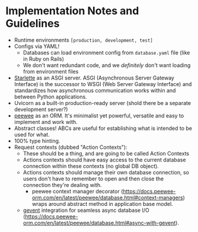# Implementation Notes and Guidelines

* Runtime environments `[production, development, test]`
* Configs via YAML!
  * Databases can load environment config from `database.yaml` file (like in Ruby on Rails)
  * We don't want redundant code, and we _definitely_ don't want loading from environment files
* [Starlette](https://www.starlette.io/) as an ASGI server. ASGI (Asynchronous Server Gateway Interface) is the successor to WSGI (Web Server Gateway Interface) and standardizes how asynchronous communication works within and between Python applications.
* Uvicorn as a built-in production-ready server (shold there be a separate development server?)
* [peewee](https://docs.peewee-orm.com/en/latest/index.html) as an ORM. It's minimalist yet powerful, versatile and easy to implement and work with.
* Abstract classes! ABCs are useful for establishing what is intended to be used for what.
* 100% type hinting.
* Request contexts (dubbed "Action Contexts"):
  * These should be a thing, and are going to be called Action Contexts
  * Actions contexts should have easy access to the current database connection within these contexts (no global DB object).
  * Actions contexts should manage their own database connection, so users don't have to remember to open and then close the connection they're dealing with.
    * peewee context manager decorator (<https://docs.peewee-orm.com/en/latest/peewee/database.html#context-managers>) wraps around abstract method in application base model.
  * [gevent](https://www.gevent.org/) integration for seamless async database I/O (<https://docs.peewee-orm.com/en/latest/peewee/database.html#async-with-gevent>).
